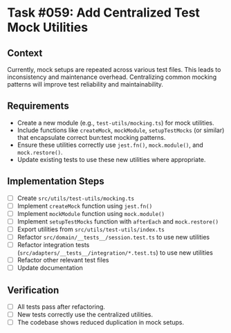 # Task #059: Add Centralized Test Mock Utilities

## Context
Currently, mock setups are repeated across various test files. This leads to inconsistency and maintenance overhead. Centralizing common mocking patterns will improve test reliability and maintainability.

## Requirements
- Create a new module (e.g., `test-utils/mocking.ts`) for mock utilities.
- Include functions like `createMock`, `mockModule`, `setupTestMocks` (or similar) that encapsulate correct bun:test mocking patterns.
- Ensure these utilities correctly use `jest.fn()`, `mock.module()`, and `mock.restore()`.
- Update existing tests to use these new utilities where appropriate.

## Implementation Steps
- [ ] Create `src/utils/test-utils/mocking.ts`
- [ ] Implement `createMock` function using `jest.fn()`
- [ ] Implement `mockModule` function using `mock.module()`
- [ ] Implement `setupTestMocks` function with `afterEach` and `mock.restore()`
- [ ] Export utilities from `src/utils/test-utils/index.ts`
- [ ] Refactor `src/domain/__tests__/session.test.ts` to use new utilities
- [ ] Refactor integration tests (`src/adapters/__tests__/integration/*.test.ts`) to use new utilities
- [ ] Refactor other relevant test files
- [ ] Update documentation

## Verification
- [ ] All tests pass after refactoring.
- [ ] New tests correctly use the centralized utilities.
- [ ] The codebase shows reduced duplication in mock setups. 
